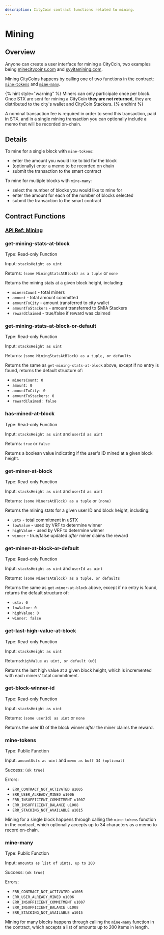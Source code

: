 ```yaml
---
description: CityCoin contract functions related to mining.
---
```


# Mining

## Overview

Anyone can create a user interface for mining a CityCoin, two examples being [minecitycoins.com](https://minecitycoins.com) and [syvitamining.com](https://syvitamining.com).

Mining CityCoins happens by calling one of two functions in the contract: [`mine-tokens`](mining.md#mine-tokens) and [`mine-many`](mining.md#mine-many).

{% hint style="warning" %}
Miners can only participate once per block. Once STX are sent for mining a CityCoin **they are not returned,** they are distributed to the city's wallet and CityCoin Stackers.
{% endhint %}

A nominal transaction fee is required in order to send this transaction, paid in STX, and in a single mining transaction you can optionally include a memo that will be recorded on-chain.

## Details

To mine for a single block with `mine-tokens`:

* enter the amount you would like to bid for the block
* (optionally) enter a memo to be recorded on chain
* submit the transaction to the smart contract

To mine for multiple blocks with `mine-many`:

* select the number of blocks you would like to mine for
* enter the amount for each of the number of blocks selected
* submit the transaction to the smart contract

## Contract Functions

### [API Ref: Mining](https://api.citycoins.co/docs#tag/Mining)

### get-mining-stats-at-block

Type: Read-only Function

Input: `stacksHeight as uint`

Returns: `(some MiningStatsAtBlock) as a tuple` or `none`

Returns the mining stats at a given block height, including:

* `minersCount` -  total miners
* `amount` -  total amount committed
* `amountToCity` - amount transferred to city wallet
* `amountToStackers` - amount transferred to $MIA Stackers
* `rewardClaimed` - true/false if reward was claimed

### get-mining-stats-at-block-or-default

Type: Read-only Function

Input: `stacksHeight as uint`

Returns: `(some MiningStatsAtBlock) as a tuple, or defaults`

Returns the same as `get-mining-stats-at-block` above, except if no entry is found, returns the default structure of:

* `minersCount: 0`
* `amount: 0`
* `amountToCity: 0`
* `amountToStackers: 0`
* `rewardClaimed: false`

### has-mined-at-block

Type: Read-only Function

Input: `stacksHeight as uint` and `userId as uint`

Returns: `true` or `false`

Returns a boolean value indicating if the user's ID mined at a given block height.

### get-miner-at-block

Type: Read-only Function

Input: `stacksHeight as uint` and `userId as uint`

Returns: `(some MinersAtBlock) as a tuple` or `(none)`

Returns the mining stats for a given user ID and block height, including:

* `ustx` - total commitment in uSTX
* `lowValue` - used by VRF to determine winner
* `highValue` - used by VRF to determine winner
* `winner` - true/false updated _after_ miner claims the reward

### get-miner-at-block-or-default

Type: Read-only Function

Input: `stacksHeight as uint` and `userId as uint`

Returns: `(some MinersAtBlock) as a tuple, or defaults`

Returns the same as `get-miner-at-block` above, except if no entry is found, returns the default structure of:

* `ustx: 0`
* `lowValue: 0`
* `highValue: 0`
* `winner: false`

### get-last-high-value-at-block

Type: Read-only Function

Input: `stacksHeight as uint`

Returns:`highValue as uint, or default (u0)`

Returns the last high value at a given block height, which is incremented with each miners' total commitment.

### get-block-winner-id

Type: Read-only Function

Input: `stacksHeight as uint`

Returns:  `(some userId) as uint` or `none`

Returns the user ID of the block winner _after_ the  miner claims the reward.

### mine-tokens

Type: Public Function

Input: `amountUstx as uint` and `memo as buff 34 (optional)`

Success: `(ok true)`

Errors:

* `ERR_CONTRACT_NOT_ACTIVATED u1005`
* `ERR_USER_ALREADY_MINED u1006`
* `ERR_INSUFFICIENT_COMMITMENT u1007`
* `ERR_INSUFFICIENT_BALANCE u1008`
* `ERR_STACKING_NOT_AVAILABLE u1015`

Mining for a single block happens through calling the `mine-tokens` function in the contract, which optionally accepts up to 34 characters as a memo to record on-chain.

### mine-many

Type: Public Function

Input: `amounts as list of uints, up to 200`

Success: `(ok true)`

Errors:

* `ERR_CONTRACT_NOT_ACTIVATED u1005`
* `ERR_USER_ALREADY_MINED u1006`
* `ERR_INSUFFICIENT_COMMITMENT u1007`
* `ERR_INSUFFICIENT_BALANCE u1008`
* `ERR_STACKING_NOT_AVAILABLE u1015`

Mining for many blocks happens through calling the `mine-many` function in the contract, which accepts a list of amounts up to 200 items in length.
